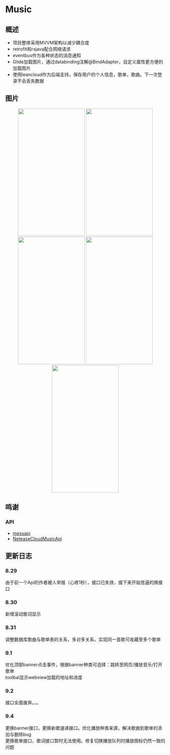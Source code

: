 # Music
## 概述
* 项目整体采用MVVM架构以减少耦合度
* retrofit和rxjava配合网络请求
* eventbus作为各种状态的消息通知
* Glide加载图片，通过databinding注解@BindAdapter，自定义属性更方便的加载图片
* 使用leancloud作为后端支持，保存用户的个人信息，歌单，歌曲。下一次登录不会丢失数据
## 图片
<div align="center">
<img src="http://ww1.sinaimg.cn/mw690/006nwaiFly1g6b8vjl7t2g30a00i6kjl.gif" height="400" width="210" >

<img src="http://ww1.sinaimg.cn/mw690/006nwaiFly1g6b9ldi8mmg30a00i6b2a.gif" height="400" width="210" >

<img src="https://i.loli.net/2019/08/27/neursR2y4iKBhY8.png" height="400" width="210" >

<img src="https://i.loli.net/2019/08/30/U5fQegZyW8GzouT.png" height="400" width="210">

<img src="https://i.loli.net/2019/09/02/7gy1OdBn5NlSk6F.png" height="400" width="210">


 </div>

## 鸣谢
### API
* [messapi](https://github.com/messoer)
* [NeteaseCloudMusicApi](https://binaryify.github.io/NeteaseCloudMusicApi/#/?id=neteasecloudmusicapi)

## 更新日志
### 8.29
  由于前一个Api的作者被人举报（心疼1秒），接口已失效，接下来开始苦逼的换接口
### 8.30
  新增滚动歌词显示
### 8.31
调整数据库歌曲与歌单表的关系，多对多关系。实现同一首歌可收藏至多个歌单
### 9.1
优化顶部banner点击事件，根据banner种类可选择：跳转至网页/播放音乐/打开歌单 <br>
toolbal显示webview加载的地址和进度
### 9.2
接口全面废弃。。。
### 9.4
更换banner接口，更换新歌速递接口。优化播放种类来源，解决歌曲到歌单的添加与删除bug<br>
更换歌单接口，歌词接口暂时无法使用。修复切换播放队列时播放图标仍然一致的问题
